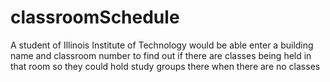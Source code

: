 # classroomSchedule
A student of Illinois Institute of Technology would be able enter a building name and classroom number to find out if there are classes being held in that room so they could hold study groups there when there are no classes
